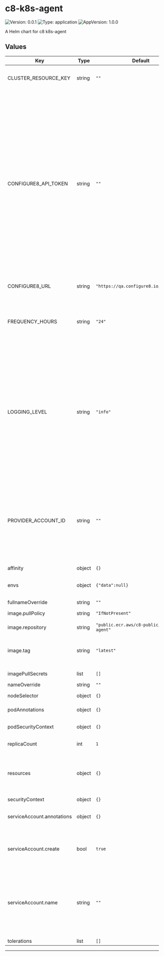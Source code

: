 # c8-k8s-agent

![Version: 0.0.1](https://img.shields.io/badge/Version-0.0.1-informational?style=flat-square) ![Type: application](https://img.shields.io/badge/Type-application-informational?style=flat-square) ![AppVersion: 1.0.0](https://img.shields.io/badge/AppVersion-1.0.0-informational?style=flat-square)

A Helm chart for c8 k8s-agent

## Values

| Key | Type | Default | Description |
|-----|------|---------|-------------|
| CLUSTER_RESOURCE_KEY | string | `""` | key/value pairs to add as variables to the pod |
| CONFIGURE8_API_TOKEN | string | `""` | Provider resource key for the cluster you want to associate discovered resources to. If the cluster exists in the catalog, it will be associated with namespaces and pods as a parent. Otherwise, this value will be ignored once and checked on the next data sync in case the cluster appears in catalog. |
| CONFIGURE8_URL | string | `"https://qa.configure8.io/public/v1"` | Url to configure8 public API |
| FREQUENCY_HOURS | string | `"24"` | Data sync frequency. The number of hours for discovery schedule. Cannot be less than 1. |
| LOGGING_LEVEL | string | `"info"` | Agent logging level. Possible options - 'fatal', 'error', 'warn', 'info', 'debug', 'trace' or 'silent'. Be aware - trace log level will be quite verbose, since it will also print cluster changes. |
| PROVIDER_ACCOUNT_ID | string | `""` | Provider account id for the cluster and its resources. If provided, resources will be created with the specified provider account id. |
| affinity | object | `{}` | affinity |
| envs | object | `{"data":null}` | key/value pairs to add as variables to the pod |
| fullnameOverride | string | `""` |  |
| image.pullPolicy | string | `"IfNotPresent"` | Image pull policy |
| image.repository | string | `"public.ecr.aws/c8-public/c8-k8s-agent"` | c8 k8s-agent repo |
| image.tag | string | `"latest"` | Overrides the image tag whose default is the latest. |
| imagePullSecrets | list | `[]` | image pull secrets |
| nameOverride | string | `""` |  |
| nodeSelector | object | `{}` | node selector |
| podAnnotations | object | `{}` | pod annotations |
| podSecurityContext | object | `{}` | pod pod security context |
| replicaCount | int | `1` | replica count |
| resources | object | `{}` | If you do want to specify resources, uncomment the following |
| securityContext | object | `{}` |  |
| serviceAccount.annotations | object | `{}` | Annotations to add to the service account |
| serviceAccount.create | bool | `true` | Specifies whether a service account should be created |
| serviceAccount.name | string | `""` | The name of the service account to use. If not set and create is true, a name is generated using the fullname template |
| tolerations | list | `[]` | tolerations |

----------------------------------------------
